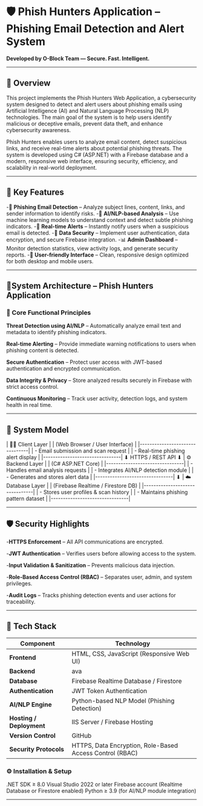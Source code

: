 # 🛡️ Phish Hunters Application – Phishing Email Detection and Alert System


**Developed by O-Block Team — Secure. Fast. Intelligent.**

---

## 🧭 Overview

This project implements the Phish Hunters Web Application, a cybersecurity system designed to detect and alert users about phishing emails using Artificial Intelligence (AI) and Natural Language Processing (NLP) technologies.
The main goal of the system is to help users identify malicious or deceptive emails, prevent data theft, and enhance cybersecurity awareness.

Phish Hunters enables users to analyze email content, detect suspicious links, and receive real-time alerts about potential phishing threats.
The system is developed using C# (ASP.NET) with a Firebase database and a modern, responsive web interface, ensuring security, efficiency, and scalability in real-world deployment.

---

## 🚀 Key Features

-📧 **Phishing Email Detection** – Analyze subject lines, content, links, and sender information to identify risks.
-🤖 **AI/NLP-based Analysis** – Use machine learning models to understand context and detect subtle phishing indicators.
-🔔 **Real-time Alerts** – Instantly notify users when a suspicious email is detected.
-🔐 **Data Security** – Implement user authentication, data encryption, and secure Firebase integration.
-📊 **Admin Dashboard** – Monitor detection statistics, view activity logs, and generate security reports.
-🧩 **User-friendly Interface** – Clean, responsive design optimized for both desktop and mobile users.

---

## 🧩System Architecture – Phish Hunters Application

### 🔐 Core Functional Principles

**Threat Detection using AI/NLP** – Automatically analyze email text and metadata to identify phishing indicators.

**Real-time Alerting** – Provide immediate warning notifications to users when phishing content is detected.

**Secure Authentication** – Protect user access with JWT-based authentication and encrypted communication.

**Data Integrity & Privacy** – Store analyzed results securely in Firebase with strict access control.

**Continuous Monitoring** – Track user activity, detection logs, and system health in real time.


---

## 🧠 System Model

| 🧑‍💻 Client Layer |
| (Web Browser / User Interface) |
|--------------------------------|
|  - Email submission and scan request |
|  - Real-time phishing alert display  |
|--------------------------------|
           ⬇
        HTTPS / REST API
           ⬇
| ⚙️ Backend Layer |
| (C# ASP.NET Core) |
|--------------------------------|
|  - Handles email analysis requests |
|  - Integrates AI/NLP detection module |
|  - Generates and stores alert data   |
|--------------------------------|
           ⬇
| ☁️ Database Layer |
| (Firebase Realtime / Firestore DB) |
|--------------------------------|
|  - Stores user profiles & scan history |
|  - Maintains phishing pattern dataset  |
|--------------------------------|



---

## 🛡️ Security Highlights

-**HTTPS Enforcement** – All API communications are encrypted.

-**JWT Authentication** – Verifies users before allowing access to the system.

-**Input Validation & Sanitization** – Prevents malicious data injection.

-**Role-Based Access Control (RBAC)** – Separates user, admin, and system privileges.

-**Audit Logs** – Tracks phishing detection events and user actions for traceability.

---

## 🧰 Tech Stack
| **Component**            | **Technology**                                           |
| ------------------------ | -------------------------------------------------------- |
| **Frontend**             | HTML, CSS, JavaScript (Responsive Web UI)                |
| **Backend**              | ava                                |
| **Database**             | Firebase Realtime Database / Firestore                   |
| **Authentication**       | JWT Token Authentication                                 |
| **AI/NLP Engine**        | Python-based NLP Model (Phishing Detection)              |
| **Hosting / Deployment** | IIS Server / Firebase Hosting                            |
| **Version Control**      | GitHub                                                   |
| **Security Protocols**   | HTTPS, Data Encryption, Role-Based Access Control (RBAC) |

### ⚙️ Installation & Setup
.NET SDK ≥ 8.0
Visual Studio 2022 or later
Firebase account (Realtime Database or Firestore enabled)
Python ≥ 3.9 (for AI/NLP module integration)

---
